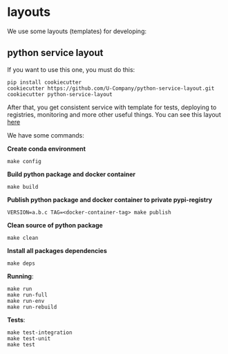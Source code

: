 # layouts

We use some layouts (templates) for developing:

## python service layout

If you want to use this one, you must do this:

    pip install cookiecutter
    cookiecutter https://github.com/U-Company/python-service-layout.git
    cookiecutter python-service-layout

After that, you get consistent service with template for tests, deploying to registries, monitoring and more other 
useful things. You can see this layout [here](https://github.com/U-Company/python-service-layout/blob/master/README.md)

We have some commands:


**Create conda environment**

    make config

**Build python package and docker container**

    make build

**Publish python package and docker container to private pypi-registry**

    VERSION=a.b.c TAG=<docker-container-tag> make publish
    
**Clean source of python package**

    make clean

**Install all packages dependencies** 

    make deps

**Running**: 

    make run
    make run-full
    make run-env
    make run-rebuild

**Tests**:

    make test-integration
    make test-unit
    make test
